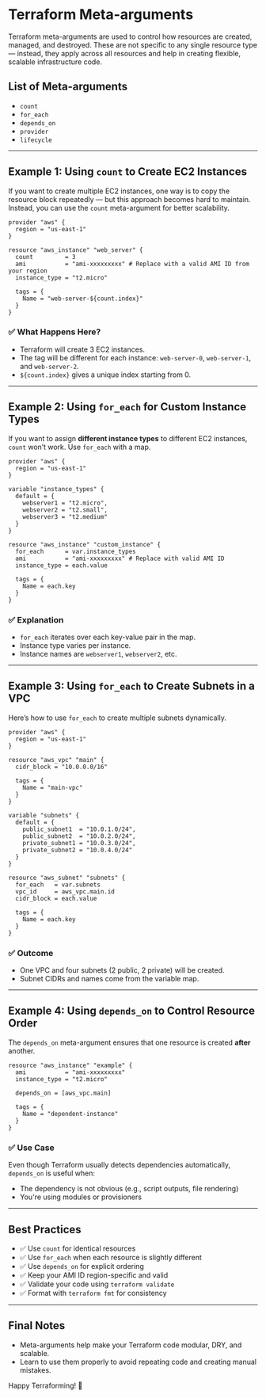 
# Terraform Meta-arguments

Terraform meta-arguments are used to control how resources are created, managed, and destroyed. These are not specific to any single resource type — instead, they apply across all resources and help in creating flexible, scalable infrastructure code.

## List of Meta-arguments

- `count`
- `for_each`
- `depends_on`
- `provider`
- `lifecycle`

---

## Example 1: Using `count` to Create EC2 Instances

If you want to create multiple EC2 instances, one way is to copy the resource block repeatedly — but this approach becomes hard to maintain. Instead, you can use the `count` meta-argument for better scalability.

```hcl
provider "aws" {
  region = "us-east-1"
}

resource "aws_instance" "web_server" {
  count         = 3
  ami           = "ami-xxxxxxxxx" # Replace with a valid AMI ID from your region
  instance_type = "t2.micro"

  tags = {
    Name = "web-server-${count.index}"
  }
}
```

### ✅ What Happens Here?

- Terraform will create 3 EC2 instances.
- The tag will be different for each instance: `web-server-0`, `web-server-1`, and `web-server-2`.
- `${count.index}` gives a unique index starting from 0.

---

## Example 2: Using `for_each` for Custom Instance Types

If you want to assign **different instance types** to different EC2 instances, `count` won’t work. Use `for_each` with a map.

```hcl
provider "aws" {
  region = "us-east-1"
}

variable "instance_types" {
  default = {
    webserver1 = "t2.micro",
    webserver2 = "t2.small",
    webserver3 = "t2.medium"
  }
}

resource "aws_instance" "custom_instance" {
  for_each      = var.instance_types
  ami           = "ami-xxxxxxxxx" # Replace with valid AMI ID
  instance_type = each.value

  tags = {
    Name = each.key
  }
}
```

### ✅ Explanation

- `for_each` iterates over each key-value pair in the map.
- Instance type varies per instance.
- Instance names are `webserver1`, `webserver2`, etc.

---

## Example 3: Using `for_each` to Create Subnets in a VPC

Here’s how to use `for_each` to create multiple subnets dynamically.

```hcl
provider "aws" {
  region = "us-east-1"
}

resource "aws_vpc" "main" {
  cidr_block = "10.0.0.0/16"

  tags = {
    Name = "main-vpc"
  }
}

variable "subnets" {
  default = {
    public_subnet1  = "10.0.1.0/24",
    public_subnet2  = "10.0.2.0/24",
    private_subnet1 = "10.0.3.0/24",
    private_subnet2 = "10.0.4.0/24"
  }
}

resource "aws_subnet" "subnets" {
  for_each   = var.subnets
  vpc_id     = aws_vpc.main.id
  cidr_block = each.value

  tags = {
    Name = each.key
  }
}
```

### ✅ Outcome

- One VPC and four subnets (2 public, 2 private) will be created.
- Subnet CIDRs and names come from the variable map.

---

## Example 4: Using `depends_on` to Control Resource Order

The `depends_on` meta-argument ensures that one resource is created **after** another.

```hcl
resource "aws_instance" "example" {
  ami           = "ami-xxxxxxxxx"
  instance_type = "t2.micro"

  depends_on = [aws_vpc.main]

  tags = {
    Name = "dependent-instance"
  }
}
```

### ✅ Use Case

Even though Terraform usually detects dependencies automatically, `depends_on` is useful when:

- The dependency is not obvious (e.g., script outputs, file rendering)
- You're using modules or provisioners

---

## Best Practices

- ✅ Use `count` for identical resources
- ✅ Use `for_each` when each resource is slightly different
- ✅ Use `depends_on` for explicit ordering
- ✅ Keep your AMI ID region-specific and valid
- ✅ Validate your code using `terraform validate`
- ✅ Format with `terraform fmt` for consistency

---

## Final Notes

- Meta-arguments help make your Terraform code modular, DRY, and scalable.
- Learn to use them properly to avoid repeating code and creating manual mistakes.

Happy Terraforming! 🚀
